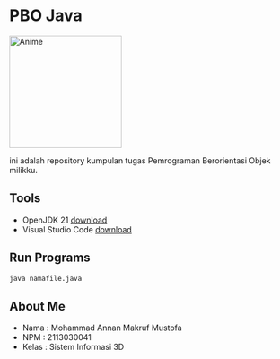 # PBO Java

<img src="https://i.pinimg.com/564x/e3/4c/fb/e34cfbf730db85b1cabda633363eaf7b.jpg" alt="Anime" align="middle" height="200" width="200" style="vertical-align: middle;">

ini adalah repository kumpulan tugas Pemrograman Berorientasi Objek milikku.

## Tools

- OpenJDK 21 [download](https://www.oracle.com/id/java/technologies/downloads/)
- Visual Studio Code [download](https://code.visualstudio.com/download)

## Run Programs

```bash
java namafile.java
```

## About Me

- Nama  : Mohammad Annan Makruf Mustofa
- NPM   : 2113030041
- Kelas : Sistem Informasi 3D
